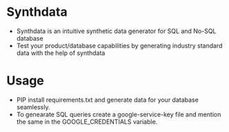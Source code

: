 # Synthdata
* Synthdata is an intuitive synthetic data generator for SQL and No-SQL database
* Test your product/database capabilities by generating industry standard data with the help of synthdata

# Usage
* PIP install requirements.txt and generate data for your database seamlessly.
* To genearate SQL queries create a google-service-key file and mention the same in the GOOGLE_CREDENTIALS variable.
